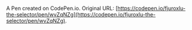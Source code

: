 # 

A Pen created on CodePen.io. Original URL: [https://codepen.io/fjuroxlu-the-selector/pen/wvZqNZg](https://codepen.io/fjuroxlu-the-selector/pen/wvZqNZg).

